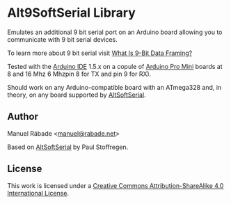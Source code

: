 Alt9SoftSerial Library
======================

Emulates an additional 9 bit serial port on an Arduino board allowing
you to communicate with 9 bit serial devices.

To learn more about 9 bit serial visit [What Is 9-Bit Data
Framing?](http://www.sealevel.com/support/article/AA-00146/0/What-Is-9-Bit-Data-Framing.html)

Tested with the [Arduino IDE](http://arduino.cc/en/main/software#toc1)
1.5.x on a copule of [Arduino Pro
Mini](http://arduino.cc/en/Main/ArduinoBoardProMini) boards at 8 and 16
Mhz 6 Mhzpin 8 for TX and pin 9 for RX).

Should work on any Arduino-compatible board with an ATmega328 and, in
theory, on any board supported by
[AltSoftSerial](http://www.pjrc.com/teensy/td_libs_AltSoftSerial.html).

Author
------

Manuel Rábade <[manuel@rabade.net](mailto:manuel@rabade.net)>

Based on
[AltSoftSerial](https://github.com/PaulStoffregen/AltSoftSerial) by Paul
Stoffregen.

License
-------

This work is licensed under a [Creative Commons Attribution-ShareAlike
4.0 International License](http://creativecommons.org/licenses/by-sa/4.0/).
